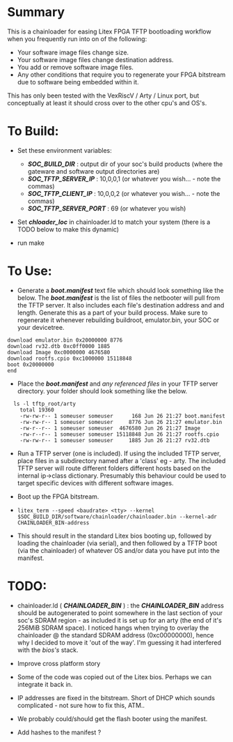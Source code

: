 # Summary

This is a chainloader for easing Litex FPGA TFTP bootloading workflow when you frequently run into on of the following:
* Your software image files change size.
* Your software image files change destination address.
* You add or remove software image files.
* Any other conditions that require you to regenerate your FPGA bitstream due to software being embedded within it.

This has only been tested with the VexRiscV / Arty / Linux port, but conceptually at least it should cross over to the other cpu's and OS's.

# To Build:
* Set these environment variables:
    * ***SOC_BUILD_DIR*** : output dir of your soc's build products (where the gateware and software output directories are)
    * ***SOC_TFTP_SERVER_IP*** : 10,0,0,1 (or whatever you wish... - note the commas)
    * ***SOC_TFTP_CLIENT_IP*** : 10,0,0,2 (or whatever you wish... - note the commas)
    * ***SOC_TFTP_SERVER_PORT*** : 69 (or whatever you wish)


* Set ***chloader_loc*** in chainloader.ld to match your system (there is a TODO below to make this dynamic)

* run make


# To Use:
  *  Generate a ***boot.manifest*** text file which should look something like the below. The ***boot.manifest*** is the list of files the netbooter will pull from the TFTP server. It also includes each file's destination address and and length. Generate this as a part of your build process. Make sure to regenerate it whenever rebuilding buildroot, emulator.bin, your SOC or your devicetree.

```
download emulator.bin 0x20000000 8776
download rv32.dtb 0xc0ff0000 1885
download Image 0xc0000000 4676580
download rootfs.cpio 0xc1000000 15118848
boot 0x20000000
end
```

  * Place the ***boot.manifest*** and *any referenced files* in your TFTP server directory. your folder should look something like the below.
```
  ls -l tftp_root/arty
    total 19360
    -rw-rw-r-- 1 someuser someuser      168 Jun 26 21:27 boot.manifest
    -rw-rw-r-- 1 someuser someuser     8776 Jun 26 21:27 emulator.bin
    -rw-r--r-- 1 someuser someuser  4676580 Jun 26 21:27 Image
    -rw-r--r-- 1 someuser someuser 15118848 Jun 26 21:27 rootfs.cpio
    -rw-rw-r-- 1 someuser someuser     1885 Jun 26 21:27 rv32.dtb
```


  * Run a TFTP server (one is included). If using the included TFTP server, place files in a subdirectory named after a 'class' eg - arty. The included TFTP server will route different folders different hosts based on the internal ip->class dictionary. Presumably this behaviour could be used to target specific devices with different software images.

  * Boot up the FPGA bitstream.

  * ```litex_term --speed <baudrate> <tty> --kernel $SOC_BUILD_DIR/software/chainloader/chainloader.bin --kernel-adr CHAINLOADER_BIN-address```

  * This should result in the standard Litex bios booting up, followed by loading the chainloader (via serial), and then followed by a TFTP boot (via the chainloader) of whatever OS and/or data you have put into the manifest.

# TODO:
  * chainloader.ld ( ***CHAINLOADER_BIN*** ) : the ***CHAINLOADER_BIN*** address should be autogenerated to point somewhere in the last section of your soc's SDRAM region - as included it is set up for an arty (the end of it's 256MiB SDRAM space). I noticed hangs when trying to overlay the chainloader @ the standard SDRAM address (0xc00000000), hence why I decided to move it 'out of the way'. I'm guessing it had interfered with the *bios's* stack.

  * Improve cross platform story

  * Some of the code was copied out of the Litex bios. Perhaps we can integrate it back in.

  * IP addresses are fixed in the bitstream. Short of DHCP which sounds complicated - not sure how to fix this, ATM..

  * We probably could/should get the flash booter using the manifest.

  * Add hashes to the manifest ?
